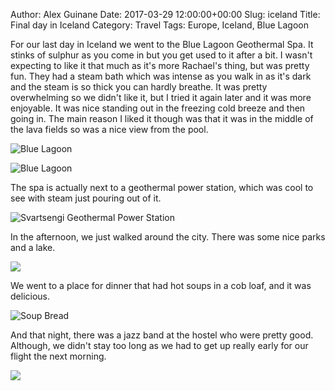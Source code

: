 Author: Alex Guinane
Date: 2017-03-29 12:00:00+00:00
Slug: iceland
Title: Final day in Iceland
Category: Travel
Tags: Europe, Iceland, Blue Lagoon

For our last day in Iceland we went to the Blue Lagoon Geothermal Spa. It stinks of sulphur as you come in but you get used to it after a bit. I wasn't expecting to like it that much as it's more Rachael's thing, but was pretty fun.
They had a steam bath which was intense as you walk in as it's dark and the steam is so thick you can hardly breathe. It was pretty overwhelming so we didn't like it, but I tried it again later and it was more enjoyable. It was nice standing out in the freezing cold breeze and then going in. The main reason I liked it though was that it was in the middle of the lava fields so was a nice view from the pool.

![](/images/2017/2017-03-29-iceland/bluelagoon1.jpg "Blue Lagoon")

![](/images/2017/2017-03-29-iceland/bluelagoon2.jpg "Blue Lagoon")

The spa is actually next to a geothermal power station, which was cool to see with steam just pouring out of it.

![](/images/2017/2017-03-29-iceland/geothermal.jpg "Svartsengi Geothermal Power Station")

In the afternoon, we just walked around the city. There was some nice parks and a lake.

![](/images/2017/2017-03-29-iceland/lake_statue.jpg "")

We went to a place for dinner that had hot soups in a cob loaf, and it was delicious.

![](/images/2017/2017-03-29-iceland/soup_bread.jpg "Soup Bread")

And that night, there was a jazz band at the hostel who were pretty good. Although, we didn't stay too long as we had to get up really early for our flight the next morning.

![](/images/2017/2017-03-29-iceland/kex_jazz.jpg "")